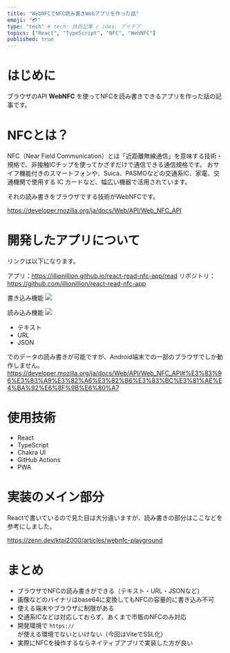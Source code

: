 ```yaml
---
title: "WebNFCでNFC読み書きWebアプリを作った話"
emoji: "💳"
type: "tech" # tech: 技術記事 / idea: アイデア
topics: ["React", "TypeScript", "NFC", "WebNFC"]
published: true
---
```


# はじめに

ブラウザのAPI **WebNFC** を使ってNFCを読み書きできるアプリを作った話の記事です。

# NFCとは？

NFC（Near Field Communication）とは「近距離無線通信」を意味する技術・規格で、非接触ICチップを使ってかざすだけで通信できる通信規格です。
おサイフ機能付きのスマートフォンや、Suica、PASMOなどの交通系IC、家電、交通機関で使用する IC カードなど、幅広い機器で活用されています。

それの読み書きをブラウザでする技術がWebNFCです。

https://developer.mozilla.org/ja/docs/Web/API/Web_NFC_API

# 開発したアプリについて

リンクは以下になります。

アプリ：https://illionillion.github.io/react-read-nfc-app/read
リポジトリ：https://github.com/illionillion/react-read-nfc-app

書き込み機能
![](https://storage.googleapis.com/zenn-user-upload/2a87ab36b486-20231215.jpg)

読み込み機能
![](https://storage.googleapis.com/zenn-user-upload/054b5eac187c-20231215.jpg)

- テキスト
- URL
- JSON

でのデータの読み書きが可能ですが、Android端末での一部のブラウザでしか動作しません。
https://developer.mozilla.org/ja/docs/Web/API/Web_NFC_API#%E3%83%96%E3%83%A9%E3%82%A6%E3%82%B6%E3%83%BC%E3%81%AE%E4%BA%92%E6%8F%9B%E6%80%A7

# 使用技術

- React
- TypeScript
- Chakra UI
- GitHub Actions
- PWA

# 実装のメイン部分

Reactで書いているので見た目は大分違いますが、読み書きの部分はここなどを参考にしました。

https://zenn.dev/ktpi2000/articles/webnfc-playground

# まとめ

- ブラウザでNFCの読み書きができる（テキスト・URL・JSONなど）
- 画像などのバイナリはbase64に変換してもNFCの容量的に書き込み不可
- 使える端末やブラウザに制限がある
- 交通系ICなどは対応しておらず、あくまで市販のNFCのみ対応
- 開発環境で `https://` が使える環境でないといけない（今回はViteでSSL化）
- 実際にNFCを操作するならネイティブアプリで実装した方が良い
